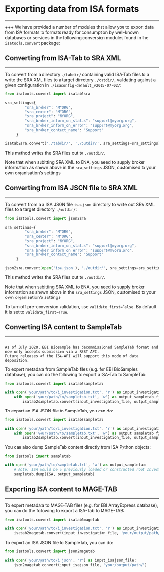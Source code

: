 # Exporting data from ISA formats
----------------------------------
+++
We have provided a number of modules that allow you to export data from
ISA formats to formats ready for consumption by well-known databases or
services in the following conversion modules found in the
`isatools.convert` package:

## Converting from ISA-Tab to SRA XML
----------------------------------

To convert from a directory `./tabdir/` containing valid ISA-Tab files
to a write the SRA XML files to a target directory `./outdir/`,
validating against a given configuration in
`./isaconfig-default_v2015-07-02/`:

```python
from isatools.convert import isatab2sra

sra_settings={
         "sra_broker": "MYORG",
         "sra_center": "MYORG",
         "sra_project": "MYORG",
         "sra_broker_inform_on_status": "support@myorg.org",
         "sra_broker_inform_on_error": "support@myorg.org",
         "sra_broker_contact_name": "Support"
     }

isatab2sra.convert('./tabdir/', './outdir/', sra_settings=sra_settings)
```

This method writes the SRA files out to `./outdir/`.

Note that when subitting SRA XML to ENA, you need to supply broker
information as shown above in the `sra_settings` JSON, customised to
your own organisation\'s settings.

## Converting from ISA JSON file to SRA XML
----------------------------------------

To convert from a a ISA JSON file `isa.json` directory to write out SRA
XML files to a target directory `./outdir/`:

```python
from isatools.convert import json2sra

sra_settings={
         "sra_broker": "MYORG",
         "sra_center": "MYORG",
         "sra_project": "MYORG",
         "sra_broker_inform_on_status": "support@myorg.org",
         "sra_broker_inform_on_error": "support@myorg.org",
         "sra_broker_contact_name": "Support"
     }

json2sra.convert(open('isa.json'), './outdir/', sra_settings=sra_settings)
```

This method writes the SRA files out to `./outdir/`.

Note that when subitting SRA XML to ENA, you need to supply broker
information as shown above in the `sra_settings` JSON, customised to
your own organisation\'s settings.

To turn off pre-conversion validation, use `validate_first=False`. By
default it is set to `validate_first=True`.

## Converting ISA content to SampleTab
-----------------------------------

```{warning}

As of July 2020, EBI Biosample has decommissioned SampleTab format and now only accepts submission via a REST API.
Future releases of the ISA-API will support this mode of data deposition.
```

To export metadata from SampleTab files (e.g. for EBI BioSamples
database), you can do the following to export a ISA-Tab to SampleTab:

```python
from isatools.convert import isatab2sampletab

with open('your/path/to/i_investigation.txt', 'r') as input_investigation_file:
    with open('your/path/to/sampletab.txt', 'w') as output_sampletab_file:
        isatab2sampletab.convert(input_investigation_file, output_sampletab_file)
```

To export an ISA JSON file to SampleTab, you can do:

```python
from isatools.convert import isatab2sampletab

with open('your/path/to/i_investigation.txt', 'r') as input_investigation_file:
    with open('your/path/to/sampletab.txt', 'w') as output_sampletab_file:
        isatab2sampletab.convert(input_investigation_file, output_sampletab_file)
```

You can also dump SampleTab content directly from ISA Python objects:

```python
from isatools import sampletab

with open('your/path/to/sampletab.txt', 'w') as output_sampletab:
    # Note: ISA would be a previously loaded or constructed root Investigation object
    sampletab.dump(ISA, output_sampletab)
```

## Exporting ISA content to MAGE-TAB
---------------------------------

To export metadata to MAGE-TAB files (e.g. for EBI ArrayExpress
database), you can do the following to export a ISA-Tab to MAGE-TAB:

```python
from isatools.convert import isatab2magetab

with open('your/path/to/i_investigation.txt', 'r') as input_investigation_file:
    isatab2magetab.convert(input_investigation_file, 'your/output/path/')
```

To export an ISA JSON file to SampleTab, you can do:

```python
from isatools.convert import json2magetab

with open('your/path/to/i.json', 'r') as input_isajson_file:
    json2magetab.convert(input_isajson_file, 'your/output/path/')
```
